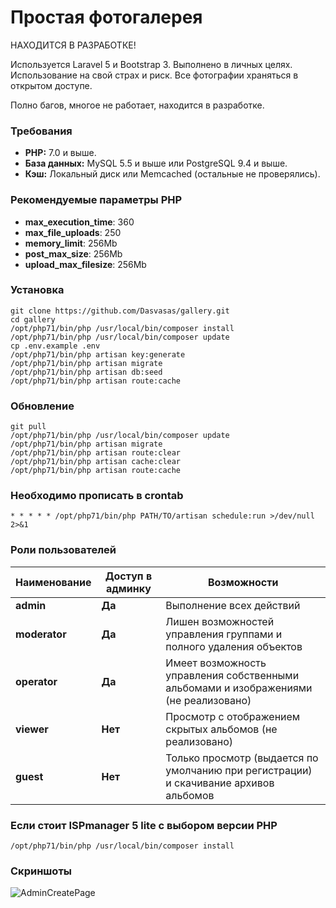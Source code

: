 # Простая фотогалерея

НАХОДИТСЯ В РАЗРАБОТКЕ!

Используется Laravel 5 и Bootstrap 3. Выполнено в личных целях. Использование на 
свой страх и риск. Все фотографии храняться в открытом доступе.

Полно багов, многое не работает, находится в разработке.

### Требования

 - **PHP:** 7.0 и выше.
 - **База данных:** MySQL 5.5 и выше или PostgreSQL 9.4 и выше.
 - **Кэш:** Локальный диск или Memcached (остальные не проверялись).

### Рекомендуемые параметры PHP

 - **max_execution_time**: 360
 - **max_file_uploads**: 250
 - **memory_limit**: 256Mb
 - **post_max_size**: 256Mb
 - **upload_max_filesize**: 256Mb

### Установка

```
git clone https://github.com/Dasvasas/gallery.git
cd gallery
/opt/php71/bin/php /usr/local/bin/composer install
/opt/php71/bin/php /usr/local/bin/composer update
cp .env.example .env
/opt/php71/bin/php artisan key:generate
/opt/php71/bin/php artisan migrate
/opt/php71/bin/php artisan db:seed
/opt/php71/bin/php artisan route:cache
```

### Обновление

```
git pull
/opt/php71/bin/php /usr/local/bin/composer update
/opt/php71/bin/php artisan migrate
/opt/php71/bin/php artisan route:clear
/opt/php71/bin/php artisan cache:clear
/opt/php71/bin/php artisan route:cache
```

### Необходимо прописать в crontab

```
* * * * * /opt/php71/bin/php PATH/TO/artisan schedule:run >/dev/null 2>&1
```

### Роли пользователей

| Наименование | Доступ в админку | Возможности |
|----------|-----|----------------------|
|**admin**| **Да**| Выполнение всех действий |
|**moderator**| **Да**| Лишен возможностей управления группами и полного удаления объектов |
|**operator**| **Да**| Имеет возможность управления собственными альбомами и изображениями (не реализовано) |
|**viewer**| **Нет**| Просмотр с отображением скрытых альбомов (не реализовано) |
|**guest**| **Нет**| Только просмотр (выдается по умолчанию при регистрации) и скачивание архивов альбомов |

### Если стоит ISPmanager 5 lite с выбором версии PHP

```
/opt/php71/bin/php /usr/local/bin/composer install
```

### Скриншоты

![AdminCreatePage](https://twh.club/wp-content/uploads/2017/05/gl_screen_createall.png)
